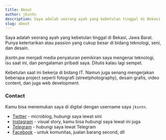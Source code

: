 ```yaml
---
title: About
author: jksntn
description: Saya adalah seorang ayah yang kebetulan tinggal di Bekasi, Jawa Barat. Punya ketertarikan atau passion yang cukup besar di bidang teknologi, seni, dan desain. 
slug: about
---
```


Saya adalah seorang ayah yang kebetulan tinggal di Bekasi, Jawa Barat. Punya ketertarikan atau passion yang cukup besar di bidang teknologi, seni, dan desain. 

jksntn.pw menjadi media penyaluran pemikiran saya mengenai teknologi, isu saat ini, dan pengalaman pribadi saya. Ditulis kalau lagi sempet.  

Kebetulan saat ini bekerja di bidang IT. Namun juga senang mengerjakan beberapa project seperti fotografi (streetphotography), desain grafis, video content, dan juga web development. 

### Contact

Kamu bisa menemukan saya di digital dengan username saya `jksntn`.

- [Twitter](https://twitter.com/jksntn) - microblog, hubungi saya lewat sini
- [Instagram](https://instagram.com/jksntn) - visual story, kamu bisa hubungi saya lewat ini juga
- [Telegram](https://t.me/jksntn) - hubungi saya lewat Telegram 
- [Facebook](https://facebook.com/jksntn) - untuk komunitas, jualan barang second, dll
